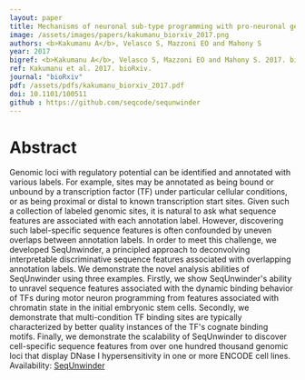 ```yaml
---
layout: paper
title: Mechanisms of neuronal sub-type programming with pro-neuronal genes: Ascl1 and Ngn2
image: /assets/images/papers/kakumanu_biorxiv_2017.png
authors: <b>Kakumanu A</b>, Velasco S, Mazzoni EO and Mahony S
year: 2017
bigref: <b>Kakumanu A</b>, Velasco S, Mazzoni EO and Mahony S. 2017. bioRxiv.
ref: Kakumanu et al. 2017. bioRxiv.
journal: "bioRxiv"
pdf: /assets/pdfs/kakumanu_biorxiv_2017.pdf
doi: 10.1101/100511
github : https://github.com/seqcode/sequnwinder
---
```


# Abstract

Genomic loci with regulatory potential can be identified and annotated with various labels. For example, sites may be annotated as being bound or unbound by a transcription factor (TF) under particular cellular conditions, or as being proximal or distal to known transcription start sites. Given such a collection of labeled genomic sites, it is natural to ask what sequence features are associated with each annotation label. However, discovering such label-specific sequence features is often confounded by uneven overlaps between annotation labels. In order to meet this challenge, we developed SeqUnwinder, a principled approach to deconvolving interpretable discriminative sequence features associated with overlapping annotation labels. We demonstrate the novel analysis abilities of SeqUnwinder using three examples. Firstly, we show SeqUnwinder's ability to unravel sequence features associated with the dynamic binding behavior of TFs during motor neuron programming from features associated with chromatin state in the initial embryonic stem cells. Secondly, we demonstrate that multi-condition TF binding sites are typically characterized by better quality instances of the TF's cognate binding motifs. Finally, we demonstrate the scalability of SeqUnwinder to discover cell-specific sequence features from over one hundred thousand genomic loci that display DNase I hypersensitivity in one or more ENCODE cell lines. Availability: [SeqUnwinder](https://github.com/seqcode/sequnwinder)
